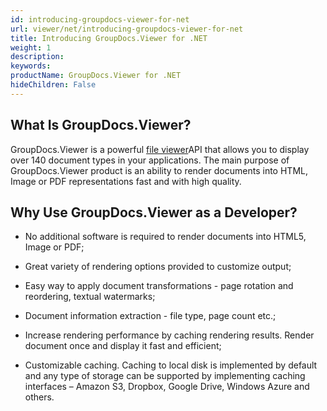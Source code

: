 ```yaml
---
id: introducing-groupdocs-viewer-for-net
url: viewer/net/introducing-groupdocs-viewer-for-net
title: Introducing GroupDocs.Viewer for .NET
weight: 1
description: 
keywords: 
productName: GroupDocs.Viewer for .NET
hideChildren: False
---
```

## What Is GroupDocs.Viewer?

GroupDocs.Viewer is a powerful [file viewer](https://en.wikipedia.org/wiki/File_viewer)API that allows you to display over 140 document types in your applications. The main purpose of GroupDocs.Viewer product is an ability to render documents into HTML, Image or PDF representations fast and with high quality.

## Why Use GroupDocs.Viewer as a Developer?

*   No additional software is required to render documents into HTML5, Image or PDF;
    
*   Great variety of rendering options provided to customize output;
    
*   Easy way to apply document transformations - page rotation and reordering, textual watermarks;
    
*   Document information extraction - file type, page count etc.;
    
*   Increase rendering performance by caching rendering results. Render document once and display it fast and efficient;
    
*   Customizable caching. Caching to local disk is implemented by default and any type of storage can be supported by implementing caching interfaces – Amazon S3, Dropbox, Google Drive, Windows Azure and others.
